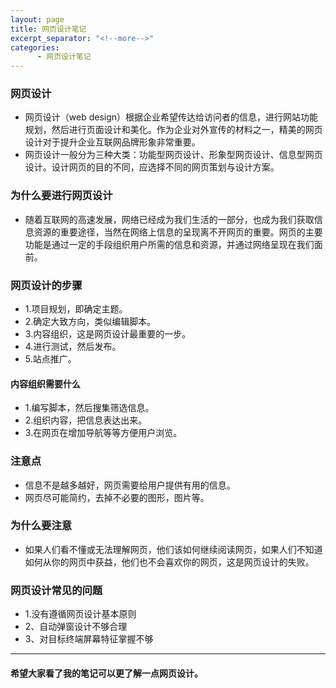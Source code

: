 ```yaml
---
layout: page
title: 网页设计笔记
excerpt_separator: "<!--more-->"
categories:
      - 网页设计笔记
---
```

### 网页设计
<!--more-->

- 网页设计（web design）根据企业希望传达给访问者的信息，进行网站功能规划，然后进行页面设计和美化。作为企业对外宣传的材料之一，精美的网页设计对于提升企业互联网品牌形象非常重要。
- 网页设计一般分为三种大类：功能型网页设计、形象型网页设计、信息型网页设计。设计网页的目的不同，应选择不同的网页策划与设计方案。

### 为什么要进行网页设计
- 随着互联网的高速发展，网络已经成为我们生活的一部分，也成为我们获取信息资源的重要途径，当然在网络上信息的呈现离不开网页的重要。网页的主要功能是通过一定的手段组织用户所需的信息和资源，并通过网络呈现在我们面前。

### 网页设计的步骤
- 1.项目规划，即确定主题。
- 2.确定大致方向，类似编辑脚本。
- 3.内容组织，这是网页设计最重要的一步。
- 4.进行测试，然后发布。
- 5.站点推广。

#### 内容组织需要什么
- 1.编写脚本，然后搜集筛选信息。
- 2.组织内容，把信息表达出来。
- 3.在网页在增加导航等等方便用户浏览。

### 注意点
- 信息不是越多越好，网页需要给用户提供有用的信息。
- 网页尽可能简约，去掉不必要的图形，图片等。

### 为什么要注意
- 如果人们看不懂或无法理解网页，他们该如何继续阅读网页，如果人们不知道如何从你的网页中获益，他们也不会喜欢你的网页，这是网页设计的失败。

### 网页设计常见的问题
- 1.没有遵循网页设计基本原则
- 2、自动弹窗设计不够合理
- 3、对目标终端屏幕特征掌握不够

---
#### 希望大家看了我的笔记可以更了解一点网页设计。